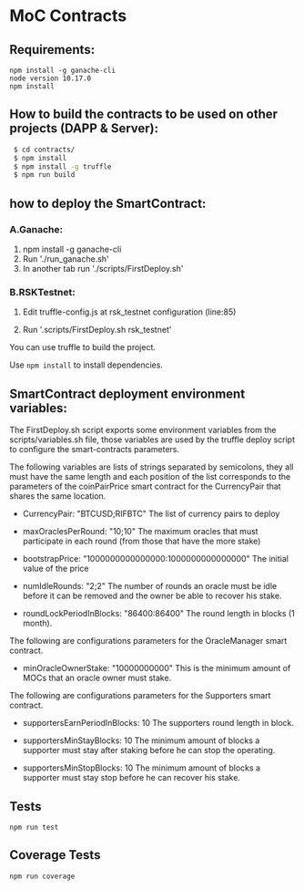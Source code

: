 # MoC Contracts

## Requirements:

```
npm install -g ganache-cli
node version 10.17.0
npm install
```

## How to build the contracts to be used on other projects (DAPP & Server):

```bash
 $ cd contracts/
 $ npm install
 $ npm install -g truffle
 $ npm run build
```

## how to deploy the SmartContract:

### A.Ganache:

1) npm install -g ganache-cli
2) Run './run_ganache.sh'
3) In another tab run './scripts/FirstDeploy.sh'


### B.RSKTestnet:

1) Edit truffle-config.js at rsk_testnet configuration  (line:85)

2) Run '.scripts/FirstDeploy.sh rsk_testnet'



You can use truffle to build the project.

Use `npm install` to install  dependencies.

## SmartContract deployment environment variables:

The FirstDeploy.sh script exports some environment variables from the scripts/variables.sh file, those
variables are used by the truffle deploy script to configure the smart-contracts parameters.

The following variables are lists of strings separated by semicolons, they all must have the same length and each 
position of the list corresponds to the parameters of the coinPairPrice smart contract for the CurrencyPair 
that shares the same location.
 
- CurrencyPair: "BTCUSD;RIFBTC"
  The list of currency pairs to deploy
  
- maxOraclesPerRound: "10;10"
  The maximum oracles that must participate in each round (from those that have the more stake)
  
- bootstrapPrice: "1000000000000000:1000000000000000"
  The initial value of the price 
  
- numIdleRounds: "2;2"
  The number of rounds an oracle must be idle before it can be removed and the owner be able to recover his stake.

- roundLockPeriodInBlocks: "86400:86400"
  The round length in blocks (1 month).
        
The following are configurations parameters for the OracleManager smart contract.        

- minOracleOwnerStake: "10000000000" 
  This is the minimum amount of MOCs that an oracle owner must stake.  
  
The following are configurations parameters for the Supporters smart contract.        

- supportersEarnPeriodInBlocks: 10
  The supporters round length in block.
  
- supportersMinStayBlocks: 10
  The minimum amount of blocks a supporter must stay after staking before he can stop the operating.
  
- supportersMinStopBlocks: 10
  The minimum amount of blocks a supporter must stay stop before he can recover his stake.

## Tests

```
npm run test
```

## Coverage Tests

```
npm run coverage
```


